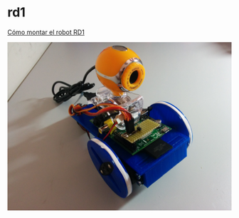 rd1
===
[Cómo montar el robot RD1](https://github.com/asrob-uc3m/robotDevastation-user-manual/blob/master/es/robots/rd1.md)

![RD1 robot](rd1.jpg)
